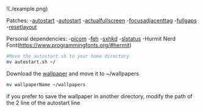 !(./example.png)

Patches:
	-[autostart](https://dwm.suckless.org/patches/autostart/dwm-autostart-20200610-cb3f58a.diff)
	-[autostart](https://dwm.suckless.org/patches/actualfullscreen/dwm-actualfullscreen-20191112-cb3f58a.diff)
	-[actualfullscreen](https://dwm.suckless.org/patches/actualfullscreen/dwm-actualfullscreen-20211013-cb3f58a.diff)
	-[focusadjacenttag](https://dwm.suckless.org/patches/focusadjacenttag/dwm-focusadjacenttag-6.3.diff)
	-[fullgaps](https://dwm.suckless.org/patches/fullgaps/dwm-fullgaps-6.4.diff)
	-[resetlayout](https://dwm.suckless.org/patches/resetlayout/dwm-resetlayout-6.2.diff)

Personal dependencies:
	-[picom](https://wiki.archlinux.org/title/picom)
	-[feh](https://wiki.archlinux.org/title/Feh)
	-[sxhkd](https://wiki.archlinux.org/title/Sxhkd)
	-[slstatus](https://tools.suckless.org/slstatus/)
	-Hurmit Nerd Font(https://www.programmingfonts.org/#hermit)

```bash
#Move the autostart.sh to your home directory
mv autostart.sh ~/
```
Download the [wallpaper](https://www.wallpaperbetter.com/en/hd-wallpaper-uelhc) and move it to ~/wallpapers

```bash
mv wallpaperName ~/wallpapers
```
if you prefer to save the wallpaper in another directory, modify the path of the 2 line of the autostart line

